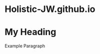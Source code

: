 # Holistic-JW.github.io
<!DOCTYPE html>
<html>
<head>
  <meta charset="utf-8">
  <title>New Webpage</title>
</head>
<body>
  <h1>My Heading</h1>
  <p>Example Paragraph</p>
</body>
</html>
